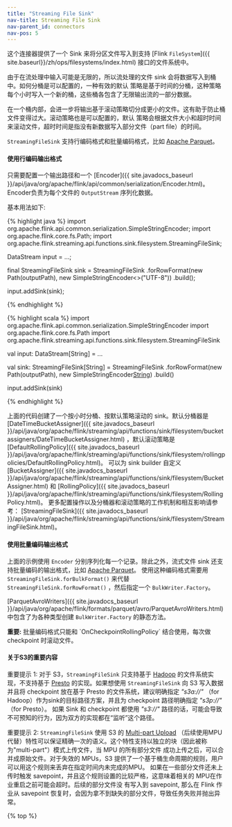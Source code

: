 ```yaml
---
title: "Streaming File Sink"
nav-title: Streaming File Sink
nav-parent_id: connectors
nav-pos: 5
---
```

<!--
Licensed to the Apache Software Foundation (ASF) under one
or more contributor license agreements.  See the NOTICE file
distributed with this work for additional information
regarding copyright ownership.  The ASF licenses this file
to you under the Apache License, Version 2.0 (the
"License"); you may not use this file except in compliance
with the License.  You may obtain a copy of the License at

  http://www.apache.org/licenses/LICENSE-2.0

Unless required by applicable law or agreed to in writing,
software distributed under the License is distributed on an
"AS IS" BASIS, WITHOUT WARRANTIES OR CONDITIONS OF ANY
KIND, either express or implied.  See the License for the
specific language governing permissions and limitations
under the License.
-->

这个连接器提供了一个 Sink 来将分区文件写入到支持 [Flink `FileSystem`]({{ site.baseurl}}/zh/ops/filesystems/index.html) 接口的文件系统中。

由于在流处理中输入可能是无限的，所以流处理的文件 sink 会将数据写入到桶中。如何分桶是可以配置的，一种有效的默认
策略是基于时间的分桶，这种策略每个小时写入一个新的桶，这些桶各包含了无限输出流的一部分数据。

在一个桶内部，会进一步将输出基于滚动策略切分成更小的文件。这有助于防止桶文件变得过大。滚动策略也是可以配置的，默认
策略会根据文件大小和超时时间来滚动文件，超时时间是指没有新数据写入部分文件（part file）的时间。

`StreamingFileSink` 支持行编码格式和批量编码格式，比如 [Apache Parquet](http://parquet.apache.org)。

#### 使用行编码输出格式

只需要配置一个输出路径和一个 [Encoder]({{ site.javadocs_baseurl }}/api/java/org/apache/flink/api/common/serialization/Encoder.html)。
Encoder负责为每个文件的 `OutputStream` 序列化数据。

基本用法如下:


<div class="codetabs" markdown="1">
<div data-lang="java" markdown="1">
{% highlight java %}
import org.apache.flink.api.common.serialization.SimpleStringEncoder;
import org.apache.flink.core.fs.Path;
import org.apache.flink.streaming.api.functions.sink.filesystem.StreamingFileSink;

DataStream<String> input = ...;

final StreamingFileSink<String> sink = StreamingFileSink
	.forRowFormat(new Path(outputPath), new SimpleStringEncoder<>("UTF-8"))
	.build();

input.addSink(sink);

{% endhighlight %}
</div>
<div data-lang="scala" markdown="1">
{% highlight scala %}
import org.apache.flink.api.common.serialization.SimpleStringEncoder
import org.apache.flink.core.fs.Path
import org.apache.flink.streaming.api.functions.sink.filesystem.StreamingFileSink

val input: DataStream[String] = ...

val sink: StreamingFileSink[String] = StreamingFileSink
    .forRowFormat(new Path(outputPath), new SimpleStringEncoder[String]("UTF-8"))
    .build()

input.addSink(sink)

{% endhighlight %}
</div>
</div>

上面的代码创建了一个按小时分桶、按默认策略滚动的 sink。默认分桶器是
[DateTimeBucketAssigner]({{ site.javadocs_baseurl }}/api/java/org/apache/flink/streaming/api/functions/sink/filesystem/bucketassigners/DateTimeBucketAssigner.html)
，默认滚动策略是
[DefaultRollingPolicy]({{ site.javadocs_baseurl }}/api/java/org/apache/flink/streaming/api/functions/sink/filesystem/rollingpolicies/DefaultRollingPolicy.html)。
可以为 sink builder 自定义
[BucketAssigner]({{ site.javadocs_baseurl }}/api/java/org/apache/flink/streaming/api/functions/sink/filesystem/BucketAssigner.html)
和
[RollingPolicy]({{ site.javadocs_baseurl }}/api/java/org/apache/flink/streaming/api/functions/sink/filesystem/RollingPolicy.html)。
更多配置操作以及分桶器和滚动策略的工作机制和相互影响请参考：
[StreamingFileSink]({{ site.javadocs_baseurl }}/api/java/org/apache/flink/streaming/api/functions/sink/filesystem/StreamingFileSink.html)。

#### 使用批量编码输出格式

上面的示例使用 `Encoder` 分别序列化每一个记录。除此之外，流式文件 sink 还支持批量编码的输出格式，比如 [Apache Parquet](http://parquet.apache.org)。
使用这种编码格式需要用 `StreamingFileSink.forBulkFormat()` 来代替 `StreamingFileSink.forRowFormat()` ，然后指定一个 `BulkWriter.Factory`。

[ParquetAvroWriters]({{ site.javadocs_baseurl }}/api/java/org/apache/flink/formats/parquet/avro/ParquetAvroWriters.html)
中包含了为各种类型创建 `BulkWriter.Factory` 的静态方法。

<div class="alert alert-info">
    <b>重要:</b> 批量编码格式只能和 `OnCheckpointRollingPolicy` 结合使用，每次做 checkpoint 时滚动文件。
</div>

####  关于S3的重要内容

<span class="label label-danger">重要提示 1</span>: 对于 S3，`StreamingFileSink`  只支持基于 [Hadoop](https://hadoop.apache.org/) 
的文件系统实现，不支持基于 [Presto](https://prestodb.io/) 的实现。如果想使用 `StreamingFileSink` 向 S3 写入数据并且将 
checkpoint 放在基于 Presto 的文件系统，建议明确指定 *"s3a://"* （for Hadoop）作为sink的目标路径方案，并且为 checkpoint 路径明确指定 *"s3p://"* （for Presto）。
如果 Sink 和 checkpoint 都使用 *"s3://"* 路径的话，可能会导致不可预知的行为，因为双方的实现都在“监听”这个路径。

<span class="label label-danger">重要提示 2</span>: `StreamingFileSink` 使用 S3 的 [Multi-part Upload](https://docs.aws.amazon.com/AmazonS3/latest/dev/mpuoverview.html)
（后续使用MPU代替）特性可以保证精确一次的语义。这个特性支持以独立的块（因此被称为"multi-part"）模式上传文件，当 MPU 的所有部分文件
成功上传之后，可以合并成原始文件。对于失效的 MPUs，S3 提供了一个基于桶生命周期的规则，用户可以用这个规则来丢弃在指定时间内未完成的MPU。
如果在一些部分文件还未上传时触发 savepoint，并且这个规则设置的比较严格，这意味着相关的 MPU在作业重启之前可能会超时。后续的部分文件没
有写入到 savepoint, 那么在 Flink 作业从 savepoint 恢复时，会因为拿不到缺失的部分文件，导致任务失败并抛出异常。

{% top %}
